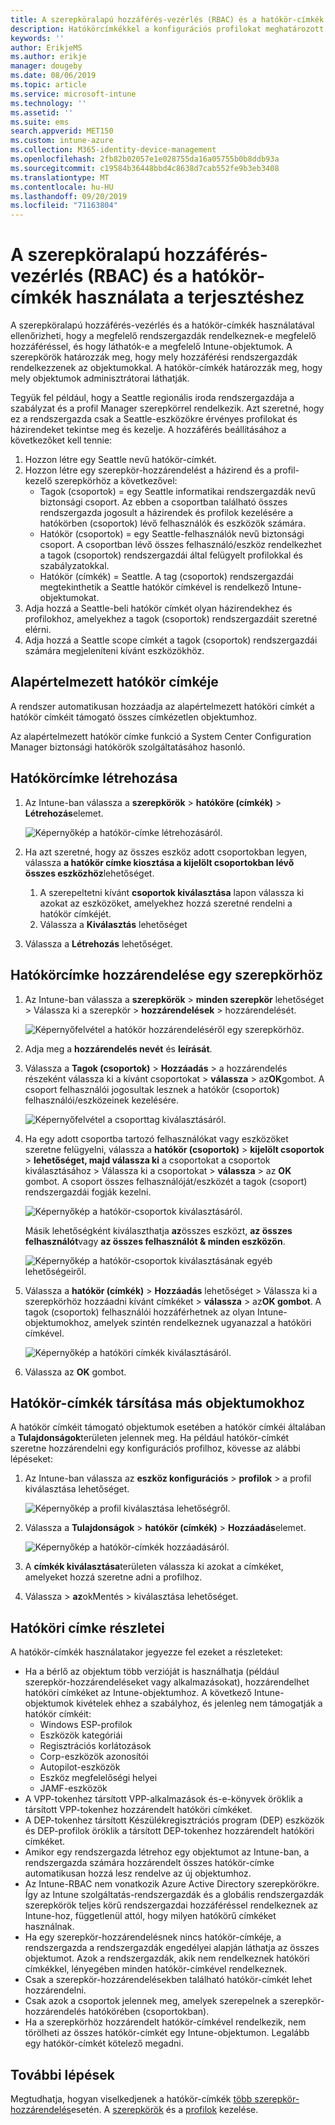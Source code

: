 ```yaml
---
title: A szerepköralapú hozzáférés-vezérlés (RBAC) és a hatókör-címkék használata az Intune-ban való terjesztéshez | Microsoft Docs
description: Hatókörcímkékkel a konfigurációs profilokat meghatározott szerepkörök szerint szűrheti.
keywords: ''
author: ErikjeMS
ms.author: erikje
manager: dougeby
ms.date: 08/06/2019
ms.topic: article
ms.service: microsoft-intune
ms.technology: ''
ms.assetid: ''
ms.suite: ems
search.appverid: MET150
ms.custom: intune-azure
ms.collection: M365-identity-device-management
ms.openlocfilehash: 2fb82b02057e1e028755da16a05755b0b8ddb93a
ms.sourcegitcommit: c19584b36448bbd4c8638d7cab552fe9b3eb3408
ms.translationtype: MT
ms.contentlocale: hu-HU
ms.lasthandoff: 09/20/2019
ms.locfileid: "71163804"
---
```

# <a name="use-role-based-access-control-rbac-and-scope-tags-for-distributed-it"></a>A szerepköralapú hozzáférés-vezérlés (RBAC) és a hatókör-címkék használata a terjesztéshez

A szerepköralapú hozzáférés-vezérlés és a hatókör-címkék használatával ellenőrizheti, hogy a megfelelő rendszergazdák rendelkeznek-e megfelelő hozzáféréssel, és hogy láthatók-e a megfelelő Intune-objektumok. A szerepkörök határozzák meg, hogy mely hozzáférési rendszergazdák rendelkezzenek az objektumokkal. A hatókör-címkék határozzák meg, hogy mely objektumok adminisztrátorai láthatják.

Tegyük fel például, hogy a Seattle regionális iroda rendszergazdája a szabályzat és a profil Manager szerepkörrel rendelkezik. Azt szeretné, hogy ez a rendszergazda csak a Seattle-eszközökre érvényes profilokat és házirendeket tekintse meg és kezelje. A hozzáférés beállításához a következőket kell tennie:

1. Hozzon létre egy Seattle nevű hatókör-címkét.
2. Hozzon létre egy szerepkör-hozzárendelést a házirend és a profil-kezelő szerepkörhöz a következővel: 
    - Tagok (csoportok) = egy Seattle informatikai rendszergazdák nevű biztonsági csoport. Az ebben a csoportban található összes rendszergazda jogosult a házirendek és profilok kezelésére a hatókörben (csoportok) lévő felhasználók és eszközök számára.
    - Hatókör (csoportok) = egy Seattle-felhasználók nevű biztonsági csoport. A csoportban lévő összes felhasználó/eszköz rendelkezhet a tagok (csoportok) rendszergazdái által felügyelt profilokkal és szabályzatokkal. 
    - Hatókör (címkék) = Seattle. A tag (csoportok) rendszergazdái megtekinthetik a Seattle hatókör címkével is rendelkező Intune-objektumokat.
3. Adja hozzá a Seattle-beli hatókör címkét olyan házirendekhez és profilokhoz, amelyekhez a tagok (csoportok) rendszergazdáit szeretné elérni.
4. Adja hozzá a Seattle scope címkét a tagok (csoportok) rendszergazdái számára megjeleníteni kívánt eszközökhöz. 

## <a name="default-scope-tag"></a>Alapértelmezett hatókör címkéje
A rendszer automatikusan hozzáadja az alapértelmezett hatóköri címkét a hatókör címkéit támogató összes címkézetlen objektumhoz.

Az alapértelmezett hatókör címke funkció a System Center Configuration Manager biztonsági hatókörök szolgáltatásához hasonló. 

## <a name="to-create-a-scope-tag"></a>Hatókörcímke létrehozása

1. Az Intune-ban válassza a **szerepkörök** > **hatóköre (címkék)**  > **Létrehozás**elemet.

    ![Képernyőkép a hatókör-címke létrehozásáról.](./media/scope-tags/create-scope-tag.png)

3. Ha azt szeretné, hogy az összes eszköz adott csoportokban legyen, válassza **a hatókör címke kiosztása a kijelölt csoportokban lévő összes eszközhöz**lehetőséget.
    1. A szerepeltetni kívánt **csoportok kiválasztása** lapon válassza ki azokat az eszközöket, amelyekhez hozzá szeretné rendelni a hatókör címkéjét.
    2. Válassza a **Kiválasztás** lehetőséget
4. Válassza a **Létrehozás** lehetőséget.

## <a name="to-assign-a-scope-tag-to-a-role"></a>Hatókörcímke hozzárendelése egy szerepkörhöz

1. Az Intune-ban válassza a **szerepkörök** > **minden szerepkör** lehetőséget > Válassza ki a szerepkör > **hozzárendelések** > hozzárendelését.

    ![Képernyőfelvétel a hatókör hozzárendeléséről egy szerepkörhöz.](./media/scope-tags/assign-scope-to-role.png)

2. Adja meg a **hozzárendelés nevét** és **leírását**.
3. Válassza a **Tagok (csoportok)**  > **Hozzáadás** > a hozzárendelés részeként válassza ki a kívánt csoportokat > **válassza** > az**OK**gombot. A csoport felhasználói jogosultak lesznek a hatókör (csoportok) felhasználói/eszközeinek kezelésére.

    ![Képernyőfelvétel a csoporttag kiválasztásáról.](./media/scope-tags/select-member-groups.png)

4. Ha egy adott csoportba tartozó felhasználókat vagy eszközöket szeretne felügyelni, válassza a **hatókör (csoportok)**  > **kijelölt csoportok** > **lehetőséget, majd válassza ki** a csoportokat a csoportok kiválasztásához > Válassza ki a csoportokat > **válassza** > az **OK** gombot. A csoport összes felhasználóját/eszközét a tagok (csoport) rendszergazdái fogják kezelni.

    ![Képernyőkép a hatókör-csoportok kiválasztásáról.](./media/scope-tags/select-scope-groups.png)

    Másik lehetőségként kiválaszthatja **az**összes eszközt, **az összes felhasználót**vagy **az összes felhasználót & minden eszközön**.

    ![Képernyőkép a hatókör-csoportok kiválasztásának egyéb lehetőségeiről.](./media/scope-tags/scope-group-other-options.png)
    
5. Válassza a **hatókör (címkék)**  > **Hozzáadás** lehetőséget > Válassza ki a szerepkörhöz hozzáadni kívánt címkéket > **válassza** > az**OK gombot**. A tagok (csoportok) felhasználói hozzáférhetnek az olyan Intune-objektumokhoz, amelyek szintén rendelkeznek ugyanazzal a hatóköri címkével.

    ![Képernyőkép a hatóköri címkék kiválasztásáról.](./media/scope-tags/select-scope-tags.png)

6. Válassza az **OK** gombot. 

## <a name="assign-scope-tags-to-other-objects"></a>Hatókör-címkék társítása más objektumokhoz

A hatókör címkéit támogató objektumok esetében a hatókör címkéi általában a **Tulajdonságok**területen jelennek meg. Ha például hatókör-címkét szeretne hozzárendelni egy konfigurációs profilhoz, kövesse az alábbi lépéseket:

1. Az Intune-ban válassza az **eszköz konfigurációs** > **profilok** > a profil kiválasztása lehetőséget.

    ![Képernyőkép a profil kiválasztása lehetőségről.](./media/scope-tags/choose-profile.png)

2. Válassza a **Tulajdonságok** > **hatókör (címkék)**  > **Hozzáadás**elemet.

    ![Képernyőkép a hatókör-címkék hozzáadásáról.](./media/scope-tags/add-scope-tags.png)

3. A **címkék kiválasztása**területen válassza ki azokat a címkéket, amelyeket hozzá szeretne adni a profilhoz.
4. Válassza > **az**okMentés > kiválasztása lehetőséget.


## <a name="scope-tag-details"></a>Hatóköri címke részletei
A hatókör-címkék használatakor jegyezze fel ezeket a részleteket: 

- Ha a bérlő az objektum több verzióját is használhatja (például szerepkör-hozzárendeléseket vagy alkalmazásokat), hozzárendelhet hatóköri címkéket az Intune-objektumhoz.
  A következő Intune-objektumok kivételek ehhez a szabályhoz, és jelenleg nem támogatják a hatókör címkéit:
    - Windows ESP-profilok
    - Eszközök kategóriái
    - Regisztrációs korlátozások
    - Corp-eszközök azonosítói
    - Autopilot-eszközök
    - Eszköz megfelelőségi helyei
    - JAMF-eszközök
- A VPP-tokenhez társított VPP-alkalmazások és-e-könyvek öröklik a társított VPP-tokenhez hozzárendelt hatóköri címkéket.
- A DEP-tokenhez társított Készülékregisztrációs program (DEP) eszközök és DEP-profilok öröklik a társított DEP-tokenhez hozzárendelt hatóköri címkéket.
- Amikor egy rendszergazda létrehoz egy objektumot az Intune-ban, a rendszergazda számára hozzárendelt összes hatókör-címke automatikusan hozzá lesz rendelve az új objektumhoz.
- Az Intune-RBAC nem vonatkozik Azure Active Directory szerepkörökre. Így az Intune szolgáltatás-rendszergazdák és a globális rendszergazdák szerepkörök teljes körű rendszergazdai hozzáféréssel rendelkeznek az Intune-hoz, függetlenül attól, hogy milyen hatókörű címkéket használnak.
- Ha egy szerepkör-hozzárendelésnek nincs hatókör-címkéje, a rendszergazda a rendszergazdák engedélyei alapján láthatja az összes objektumot. Azok a rendszergazdák, akik nem rendelkeznek hatóköri címkékkel, lényegében minden hatókör-címkével rendelkeznek.
- Csak a szerepkör-hozzárendelésekben található hatókör-címkét lehet hozzárendelni.
- Csak azok a csoportok jelennek meg, amelyek szerepelnek a szerepkör-hozzárendelés hatókörében (csoportokban).
- Ha a szerepkörhöz hozzárendelt hatókör-címkével rendelkezik, nem törölheti az összes hatókör-címkét egy Intune-objektumon. Legalább egy hatókör-címkét kötelező megadni.

## <a name="next-steps"></a>További lépések

Megtudhatja, hogyan viselkedjenek a hatókör-címkék [több szerepkör-hozzárendelés](role-based-access-control.md#multiple-role-assignments)esetén.
A [szerepkörök](role-based-access-control.md) és a [profilok](device-profile-assign.md) kezelése.
